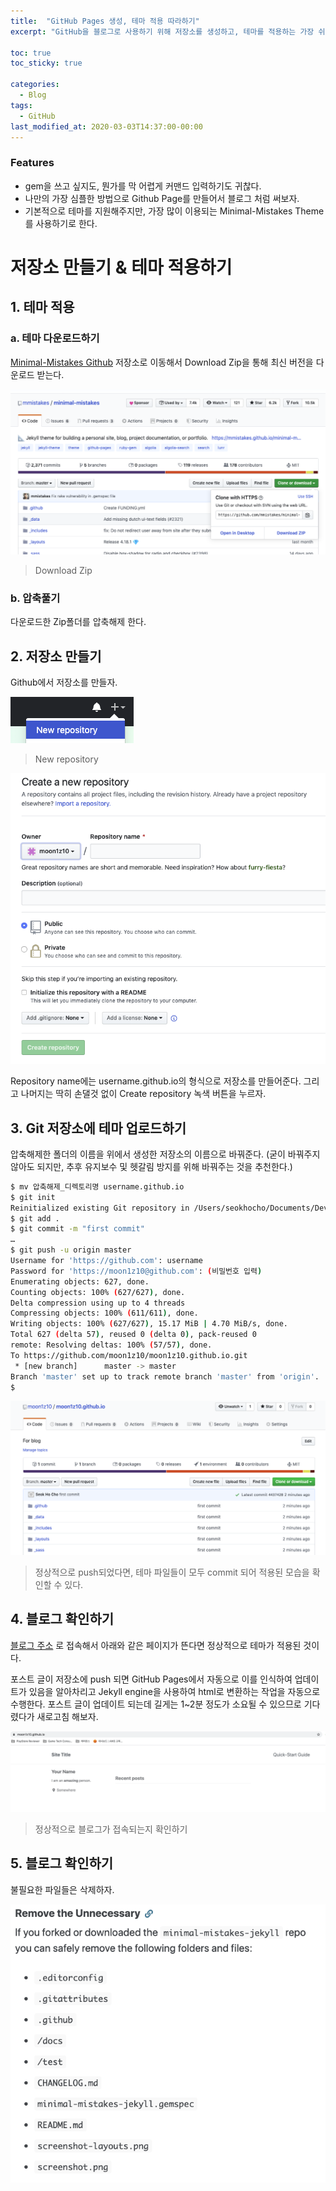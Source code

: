 ```yaml
---
title:  "GitHub Pages 생성, 테마 적용 따라하기"
excerpt: "GitHub을 블로그로 사용하기 위해 저장소를 생성하고, 테마를 적용하는 가장 쉬운 방법을 요약해본다."

toc: true
toc_sticky: true

categories:
  - Blog
tags:
  - GitHub
last_modified_at: 2020-03-03T14:37:00-00:00
---
```


### Features

- gem을 쓰고 싶지도, 뭔가를 막 어렵게 커맨드 입력하기도 귀찮다.
- 나만의 가장 심플한 방법으로 Github Page를 만들어서 블로그 처럼 써보자.
- 기본적으로 테마를 지원해주지만, 가장 많이 이용되는 Minimal-Mistakes Theme를 사용하기로 한다.

# 저장소 만들기 & 테마 적용하기


## 1. 테마 적용

### a. 테마 다운로드하기

[Minimal-Mistakes Github](https://github.com/mmistakes/minimal-mistakes) 저장소로 이동해서 Download Zip을 통해 최신 버전을 다운로드 받는다.

![](/assets/images/posts/How-to-create-github-pages/1.png)

> Download Zip

### b. 압축풀기

다운로드한 Zip폴더를 압축해제 한다.

## 2. 저장소 만들기

Github에서 저장소를 만들자.

![](/assets/images/posts/How-to-create-github-pages/2.png)

> New repository

![](/assets/images/posts/How-to-create-github-pages/3.png)

Repository name에는 username.github.io의 형식으로 저장소를 만들어준다.
그리고 나머지는 딱히 손댈것 없이 Create repository 녹색 버튼을 누르자.

## 3. Git 저장소에 테마 업로드하기

압축해제한 폴더의 이름을 위에서 생성한 저장소의 이름으로 바꿔준다.
(굳이 바꿔주지 않아도 되지만, 추후 유지보수 및 헷갈림 방지를 위해 바꿔주는 것을 추천한다.)

```bash
$ mv 압축해제_디렉토리명 username.github.io
$ git init
Reinitialized existing Git repository in /Users/seokhocho/Documents/Develop/moon1z10.github.io/.git/
$ git add .
$ git commit -m "first commit"
…
$ git push -u origin master
Username for 'https://github.com': username
Password for 'https://moon1z10@github.com': (비밀번호 입력)
Enumerating objects: 627, done.
Counting objects: 100% (627/627), done.
Delta compression using up to 4 threads
Compressing objects: 100% (611/611), done.
Writing objects: 100% (627/627), 15.17 MiB | 4.70 MiB/s, done.
Total 627 (delta 57), reused 0 (delta 0), pack-reused 0
remote: Resolving deltas: 100% (57/57), done.
To https://github.com/moon1z10/moon1z10.github.io.git
 * [new branch]      master -> master
Branch 'master' set up to track remote branch 'master' from 'origin'.
$ 
```

![](/assets/images/posts/How-to-create-github-pages/4.png)

> 정상적으로 push되었다면, 테마 파일들이 모두 commit 되어 적용된 모습을 확인할 수 있다.

## 4. 블로그 확인하기

[블로그 주소](https://moon1z10.github.io/) 로 접속해서 아래와 같은 페이지가 뜬다면 정상적으로 테마가 적용된 것이다.

포스트 글이 저장소에 push 되면 GitHub Pages에서 자동으로 이를 인식하여 업데이트가 있음을 알아차리고 Jekyll engine을 사용하여 html로 변환하는 작업을 자동으로 수행한다. 포스트 글이 업데이트 되는데 길게는 1~2분 정도가 소요될 수 있으므로 기다렸다가 새로고침 해보자.

![](/assets/images/posts/How-to-create-github-pages/5.png)

> 정상적으로 블로그가 접속되는지 확인하기

## 5. 블로그 확인하기

불필요한 파일들은 삭제하자.

![](/assets/images/posts/How-to-create-github-pages/6.png)